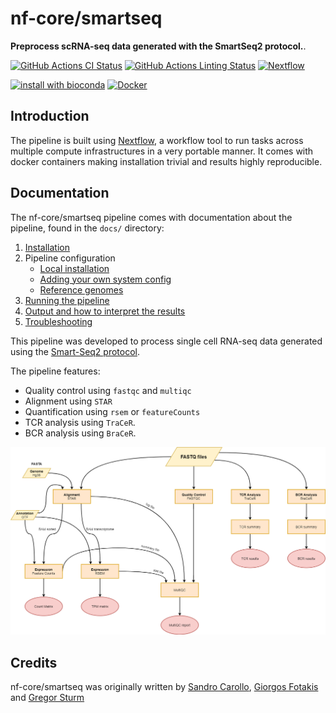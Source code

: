 # nf-core/smartseq

**Preprocess scRNA-seq data generated with the SmartSeq2 protocol.**.

[![GitHub Actions CI Status](https://github.com/nf-core/foo/workflows/nf-core%20CI/badge.svg)](https://github.com/nf-core/foo/actions)
[![GitHub Actions Linting Status](https://github.com/nf-core/foo/workflows/nf-core%20linting/badge.svg)](https://github.com/nf-core/foo/actions)
[![Nextflow](https://img.shields.io/badge/nextflow-%E2%89%A519.10.0-brightgreen.svg)](https://www.nextflow.io/)

[![install with bioconda](https://img.shields.io/badge/install%20with-bioconda-brightgreen.svg)](http://bioconda.github.io/)
[![Docker](https://img.shields.io/docker/automated/nfcore/smartseq.svg)](https://hub.docker.com/r/nfcore/smartseq)

## Introduction

The pipeline is built using [Nextflow](https://www.nextflow.io), a workflow tool to run tasks across multiple compute infrastructures in a very portable manner. It comes with docker containers making installation trivial and results highly reproducible.

## Documentation

The nf-core/smartseq pipeline comes with documentation about the pipeline, found in the `docs/` directory:

1. [Installation](https://nf-co.re/usage/installation)
2. Pipeline configuration
   - [Local installation](https://nf-co.re/usage/local_installation)
   - [Adding your own system config](https://nf-co.re/usage/adding_own_config)
   - [Reference genomes](https://nf-co.re/usage/reference_genomes)
3. [Running the pipeline](docs/usage.md)
4. [Output and how to interpret the results](docs/output.md)
5. [Troubleshooting](https://nf-co.re/usage/troubleshooting)

This pipeline was developed to process single cell RNA-seq data generated
using the [Smart-Seq2 protocol](https://www.nature.com/articles/nprot.2014.006).

The pipeline features:

- Quality control using `fastqc` and `multiqc`
- Alignment using `STAR`
- Quantification using `rsem` or `featureCounts`
- TCR analysis using `TraCeR`.
- BCR analysis using `BraCeR`.

![flowchart](assets/flowchart.png)

## Credits

nf-core/smartseq was originally written by [Sandro Carollo](https://github.com/sandrocarollo),
[Giorgos Fotakis](https://github.com/abyssum) and [Gregor Sturm](https://github.com/grst)

